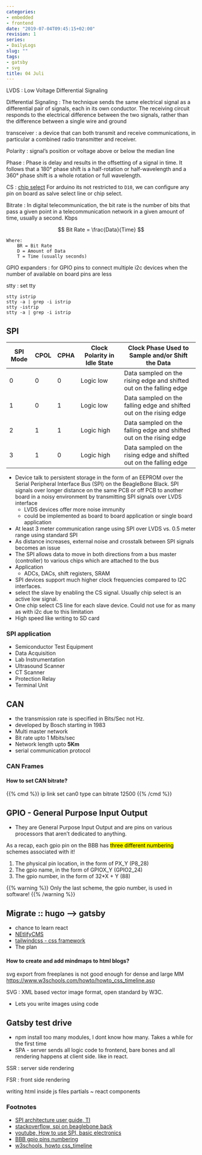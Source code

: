 ```yaml
---
categories:
- embedded
- frontend
date: "2019-07-04T09:45:15+02:00"
revision: 1
series:
- DailyLogs
slug: ""
tags:
- gatsby
- svg
title: 04 Juli
---
```


LVDS
:  Low Voltage Differential Signaling

Differential Signaling
: The technique sends the same electrical signal as a differential
pair of signals, each in its own conductor.
The receiving circuit responds to the electrical difference between
the two signals, rather than the difference between a single wire and ground

transceiver
: a device that can both transmit and receive communications, in particular a combined radio transmitter and receiver.

Polarity
: signal’s position or voltage above or below the median line

Phase
:  Phase is delay and results in the offsetting of a signal in time.
It follows that a 180° phase shift is a half-rotation or half-wavelength and a 360° phase shift is a whole rotation or full wavelength.

CS
: [chip select](https://en.wikipedia.org/wiki/Chip_select)
For arduino its not restricted to `D10`, we can configure any pin on board as salve select line or chip select.

Bitrate
: In digital telecommunication, the bit rate is the number of bits that pass a given point in a telecommunication network in a given amount of time, usually a second. Kbps


$$ Bit Rate = \frac{Data}{Time} $$

```
Where:
    BR = Bit Rate
    D = Amount of Data
    T = Time (usually seconds)
```

GPIO expanders
: for GPIO pins to connect multiple i2c devices when the number of available on board pins are less

stty
: set tty

```
stty istrip
stty -a | grep -i istrip
stty -istrip
stty -a | grep -i istrip
```

## SPI

SPI Mode |	CPOL   | CPHA	| Clock Polarity in Idle State | Clock Phase Used to Sample and/or Shift the Data
----------|--------|--------|------------------------------|-----------------------------------------------------------
0	      | 0	   | 0	    | Logic low	                   | Data sampled on the rising edge and shifted out on the falling edge
1	      | 0	   | 1	    | Logic low	                   | Data sampled on the falling edge and shifted out on the rising edge
2	      | 1	   | 1	    | Logic high	               | Data sampled on the falling edge and shifted out on the rising edge
3	      | 1	   | 0	    | Logic high	               | Data sampled on the rising edge and shifted out on the falling edge

- Device talk to persistent storage in the form of an EEPROM over the Serial Peripheral Interface Bus (SPI) on the BeagleBone Black.
  SPI signals over longer distance on the
  same PCB or off PCB to another board in a noisy
  environment by transmitting SPI signals over LVDS
  interface
  - LVDS devices offer more noise immunity
  - could be implemented as board to board application or single board application
- At least 3 meter communication range using SPI
  over LVDS vs. 0.5 meter range using standard SPI
- As distance increases, external noise and crosstalk between SPI
  signals becomes an issue
- The SPI allows data to move in both directions from a bus master (controller) to various chips which are attached to the bus
- Application
  - ADCs, DACs, shift registers, SRAM
-  SPI devices support much higher clock frequencies compared to I2C interfaces.
-  select the slave by enabling the CS signal. Usually chip select is an active low signal.
-  One chip select CS line for each slave device. Could not use for as many as with i2c due to this limitation
-  High speed like writing to SD card

### SPI application

* Semiconductor Test Equipment
* Data Acquisition
* Lab Instrumentation
* Ultrasound Scanner
* CT Scanner
* Protection Relay
* Terminal Unit

## CAN

- the transmission rate is specified in Bits/Sec not Hz.
- developed by Bosch starting in 1983
- Multi master network
- Bit rate upto 1 Mbits/sec
- Network length upto **5Km**
- serial communication protocol

### CAN Frames

#### How to set CAN bitrate?

{{% cmd %}}
  ip link set can0 type can bitrate 12500
{{% /cmd %}}

## GPIO -  General Purpose Input Output

* They are General Purpose Input Output and are pins on various processors that aren’t dedicated to anything.

As a recap, each gpio pin on the BBB has <mark>three different numbering</mark> schemes associated with it!

1. The physical pin location, in the form of PX_Y (P8_28)
2. The gpio name, in the form of GPIOX_Y (GPIO2_24)
3. The gpio number, in the form of 32*X + Y (88)

{{% warning %}}
Only the last scheme, the gpio number, is used in software!
{{% /warning %}}


## Migrate :: hugo --> gatsby

* chance to learn react
* [NEtlifyCMS](https://www.netlifycms.org/docs/start-with-a-template/)
* [tailwindcss - css framework](https://tailwindcss.com/)
* The plan

#### How to create and add mindmaps to html blogs?

svg export from freeplanes is not good enough for dense and large MM
https://www.w3schools.com/howto/howto_css_timeline.asp

SVG
: XML based vector image format, open standard by W3C.
* Lets you write images using code

## Gatsby test drive

+ npm install too many modules, I dont know how many. Takes a while for the first time
+ SPA - server sends all logic code to frontend, bare bones and all rendering happens at client side. like in react.

SSR
: server side rendering

FSR
: front side rendering

writing html inside js files
partials ~ react components

### Footnotes

- [SPI architecture user guide, TI](http://www.ti.com/lit/ug/sprugp2a/sprugp2a.pdf)
- [stackoverflow, spi on beaglebone back](https://stackoverflow.com/search?q=%5Bbeagleboneblack%5D+spi)
- [youtube, How to use SPI, basic electronics](https://youtu.be/fvOAbDMzoks)
- [BBB gpio pins numbering](https://vadl.github.io/beagleboneblack/2016/07/29/setting-up-bbb-gpio)
- [w3schools, howto css_timeline](https://www.w3schools.com/howto/howto_css_timeline.asp)